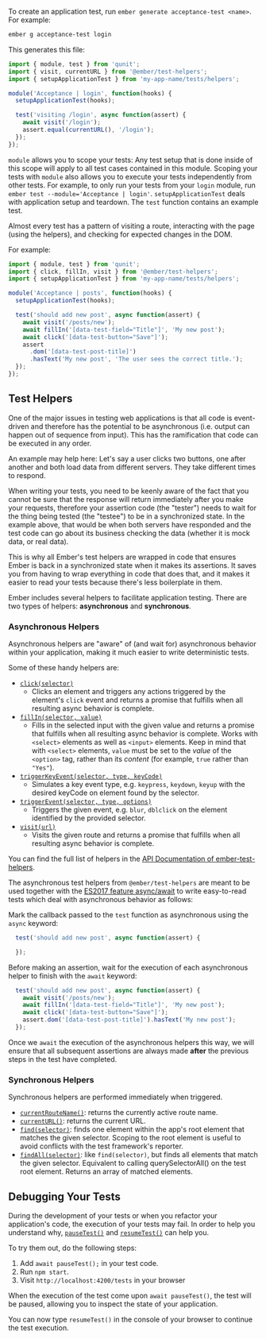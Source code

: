To create an application test, run `ember generate acceptance-test <name>`.
For example:

```bash
ember g acceptance-test login
```

This generates this file:

```javascript {data-filename=tests/acceptance/login-test.js}
import { module, test } from 'qunit';
import { visit, currentURL } from '@ember/test-helpers';
import { setupApplicationTest } from 'my-app-name/tests/helpers';

module('Acceptance | login', function(hooks) {
  setupApplicationTest(hooks);

  test('visiting /login', async function(assert) {
    await visit('/login');
    assert.equal(currentURL(), '/login');
  });
});
```

`module` allows you to scope your tests: Any test setup that is done inside of this scope will
apply to all test cases contained in this module.
Scoping your tests with `module` also allows you to execute your tests independently from other tests.
For example, to only run your tests from your `login` module, run `ember test --module='Acceptance | login'`.
`setupApplicationTest` deals with application setup and teardown.
The `test` function contains an example test.

Almost every test has a pattern of visiting a route, interacting with the page
(using the helpers), and checking for expected changes in the DOM.

For example:

```javascript {data-filename=tests/acceptance/new-post-appears-first-test.js}
import { module, test } from 'qunit';
import { click, fillIn, visit } from '@ember/test-helpers';
import { setupApplicationTest } from 'my-app-name/tests/helpers';

module('Acceptance | posts', function(hooks) {
  setupApplicationTest(hooks);

  test('should add new post', async function(assert) {
    await visit('/posts/new');
    await fillIn('[data-test-field="Title"]', 'My new post');
    await click('[data-test-button="Save"]');
    assert
      .dom('[data-test-post-title]')
      .hasText('My new post', 'The user sees the correct title.');
  });
});
```

## Test Helpers

One of the major issues in testing web applications is that all code is
event-driven and therefore has the potential to be asynchronous (i.e. output can
happen out of sequence from input). This has the ramification that code can be
executed in any order.

An example may help here: Let's say a user clicks two buttons, one after another
and both load data from different servers. They take different times to respond.

When writing your tests, you need to be keenly aware of the fact that you cannot
be sure that the response will return immediately after you make your requests,
therefore your assertion code (the "tester") needs to wait for the thing being
tested (the "testee") to be in a synchronized state. In the example above, that
would be when both servers have responded and the test code can go about its
business checking the data (whether it is mock data, or real data).

This is why all Ember's test helpers are wrapped in code that ensures Ember is
back in a synchronized state when it makes its assertions. It saves you from
having to wrap everything in code that does that, and it makes it easier to read
your tests because there's less boilerplate in them.

Ember includes several helpers to facilitate application testing. There are two
types of helpers: **asynchronous** and **synchronous**.

### Asynchronous Helpers

Asynchronous helpers are "aware" of (and wait for) asynchronous behavior within
your application, making it much easier to write deterministic tests.

Some of these handy helpers are:

* [`click(selector)`](https://github.com/emberjs/ember-test-helpers/blob/master/API.md#click)
  - Clicks an element and triggers any actions triggered by the element's `click`
    event and returns a promise that fulfills when all resulting async behavior
    is complete.
* [`fillIn(selector, value)`](https://github.com/emberjs/ember-test-helpers/blob/master/API.md#fillin)
  - Fills in the selected input with the given value and returns a promise that
     fulfills when all resulting async behavior is complete. Works with `<select>` elements as well as `<input>` elements. Keep in mind that with `<select>` elements, `value` must be set to the _value_ of the `<option>` tag, rather than its _content_ (for example, `true` rather than `"Yes"`).
* [`triggerKeyEvent(selector, type, keyCode)`](https://github.com/emberjs/ember-test-helpers/blob/master/API.md#triggerkeyevent)
  - Simulates a key event type, e.g. `keypress`, `keydown`, `keyup` with the
    desired keyCode on element found by the selector.
* [`triggerEvent(selector, type, options)`](https://github.com/emberjs/ember-test-helpers/blob/master/API.md#triggerevent)
  - Triggers the given event, e.g. `blur`, `dblclick` on the element identified
    by the provided selector.
* [`visit(url)`](https://github.com/emberjs/ember-test-helpers/blob/master/API.md#visit)
  - Visits the given route and returns a promise that fulfills when all resulting
     async behavior is complete.

You can find the full list of helpers in the [API Documentation of ember-test-helpers](https://github.com/emberjs/ember-test-helpers/blob/master/API.md).

The asynchronous test helpers from `@ember/test-helpers` are meant to be used together with the [ES2017 feature async/await](https://developer.mozilla.org/en-US/docs/Web/JavaScript/Reference/Operators/await) to write easy-to-read tests which
deal with asynchronous behavior as follows:

Mark the callback passed to the `test` function as asynchronous using the `async` keyword:

```javascript {data-filename=tests/acceptance/new-post-appears-first-test.js}
  test('should add new post', async function(assert) {

  });
```
Before making an assertion, wait for the execution of each asynchronous helper to finish with the `await` keyword:

```javascript {data-filename=tests/acceptance/new-post-appears-first-test.js}
  test('should add new post', async function(assert) {
    await visit('/posts/new');
    await fillIn('[data-test-field="Title"]', 'My new post');
    await click('[data-test-button="Save"]');
    assert.dom('[data-test-post-title]').hasText('My new post');
  });
```

Once we `await` the execution of the asynchronous helpers this way, we will ensure that all subsequent assertions are always made **after** the
previous steps in the test have completed.

### Synchronous Helpers

Synchronous helpers are performed immediately when triggered.

* [`currentRouteName()`](https://github.com/emberjs/ember-test-helpers/blob/master/API.md#currentroutename): returns the currently active route name.
* [`currentURL()`](https://github.com/emberjs/ember-test-helpers/blob/master/API.md#currenturl): returns the current URL.
* [`find(selector)`](https://github.com/emberjs/ember-test-helpers/blob/master/API.md#find): finds one element within the app's root element
  that matches the given selector. Scoping to the root element is useful
  to avoid conflicts with the test framework's reporter.
* [`findAll(selector)`](https://github.com/emberjs/ember-test-helpers/blob/master/API.md#findall): like `find(selector)`, but finds all elements
  that match the given selector. Equivalent to calling querySelectorAll()
  on the test root element. Returns an array of matched elements.

## Debugging Your Tests

During the development of your tests or when you refactor your application's code, the execution of your tests may fail. In order to help you understand why, [`pauseTest()`](https://github.com/emberjs/ember-test-helpers/blob/master/API.md#pausetest) and [`resumeTest()`](https://github.com/emberjs/ember-test-helpers/blob/master/API.md#resumetest) can help you.

To try them out, do the following steps:

1. Add `await pauseTest();` in your test code.
2. Run `npm start`.
3. Visit `http://localhost:4200/tests` in your browser

When the execution of the test come upon `await pauseTest()`, the test will be paused, allowing you to inspect the state of your application.

You can now type `resumeTest()` in the console of your browser to continue the test execution.
